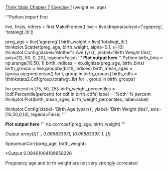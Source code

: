 [Think Stats Chapter 7 Exercise 1](http://greenteapress.com/thinkstats2/html/thinkstats2008.html#toc70) (weight vs. age)

'''Python
  import first

  live, firsts, others = first.MakeFrames()
  live = live.dropna(subset=['agepreg', 'totalwgt_lb'])

  preg_age = live['agepreg']
  birth_weight = live['totalwgt_lb']
  thinkplot.Scatter(preg_age, birth_weight, alpha=0.1, s=10)
  thinkplot.Config(xlabel='Mother\'s Ave (yrs)',
                   ylabel='Birth Weight (lbs)',
                   axis=[12, 50, 0, 20],
                   legend=False)
'''
**Plot output here**
'''Python
  birth_bins = np.arange(10,50, 1)
  birth_indices = np.digitize(preg_age, birth_bins)
  birth_groups = live.groupby(birth_indices)
  birth_mean_ages = [group.agepreg.mean() for i, group in birth_groups]
  birth_cdfs = [thinkstats2.Cdf(group.totalwgt_lb) for i, group in birth_groups]

  for percent in [75, 50, 25]:
      birth_weight_percentiles = [cdf.Percentile(percent) for cdf in birth_cdfs]
      label = '%dth' % percent
      thinkplot.Plot(birth_mean_ages, birth_weight_percentiles, label=label)

  thinkplot.Config(xlabel='Birth Age (years)',
                   ylabel='Birth Weight (lbs)',
                   axis=[10,50,0,14],
                   legend=False)
'''
                 
**Plot output here**
'''
np.corrcoef(preg_age, birth_weight)
'''

*Output
array([[1.        , 0.06883397],
       [0.06883397, 1.        ]])*

SpearmanCorr(preg_age, birth_weight)

*Output
0.09461004109658226

Pregnancy age and birth weight are not very strongly correlated
